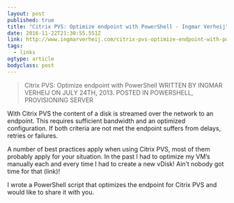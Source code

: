```yaml
---
layout: post 
published: true 
title: "Citrix PVS: Optimize endpoint with PowerShell - Ingmar Verheij" 
date: 2016-11-22T21:30:55.551Z 
link: http://www.ingmarverheij.com/citrix-pvs-optimize-endpoint-with-powershell/ 
tags:
  - links
ogtype: article 
bodyclass: post 
---
```


> Citrix PVS: Optimize endpoint with PowerShell
WRITTEN BY INGMAR VERHEIJ ON JULY 24TH, 2013. POSTED IN POWERSHELL, PROVISIONING SERVER

With Citrix PVS the content of a disk is streamed over the network to an endpoint. This requires sufficient bandwidth and an optimized configuration. If both criteria are not met the endpoint suffers from delays, retries or failures.

A number of best practices apply when using Citrix PVS, most of them probably apply for your situation. In the past I had to optimize my VM’s manually each and every time I had to create a new vDisk! Ain’t nobody got time for that (link)!

I wrote a PowerShell script that optimizes the endpoint for Citrix PVS and would like to share it with you.

